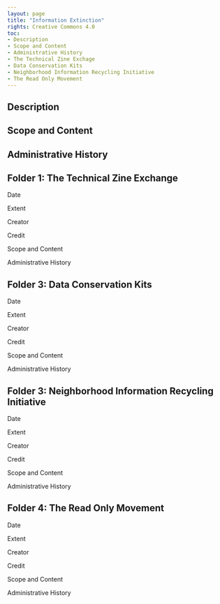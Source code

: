 ```yaml
---
layout: page
title: "Information Extinction"
rights: Creative Commons 4.0
toc:
- Description
- Scope and Content
- Administrative History
- The Technical Zine Exchage
- Data Conservation Kits
- Neighborhood Information Recycling Initiative
- The Read Only Movement
---
```


## Description

## Scope and Content

## Administrative History

## Folder 1: The Technical Zine Exchange

Date

Extent

Creator

Credit

Scope and Content

Administrative History

## Folder 3: Data Conservation Kits

Date

Extent

Creator

Credit

Scope and Content

Administrative History

## Folder 3: Neighborhood Information Recycling Initiative

Date

Extent

Creator

Credit

Scope and Content

Administrative History

## Folder 4: The Read Only Movement

Date

Extent

Creator

Credit

Scope and Content

Administrative History